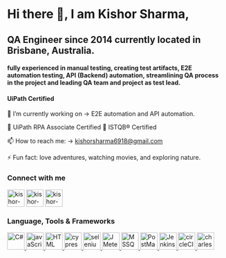 # Hi there 👋, I am Kishor Sharma, 
## QA Engineer since 2014 currently located in Brisbane, Australia.
#### fully experienced in manual testing, creating test artifacts, E2E automation testing, API (Backend) automation, streamlining QA process in the project and leading QA team and project as test lead.
#### UiPath Certified

 🔭 I’m currently working on -> E2E automation and API automation.
 
🌱 UiPath RPA Associate Certified
🌱 ISTQB® Certified 

 📫 How to reach me: -> kishorsharma6918@gmail.com
 
⚡ Fun fact: love adventures, watching movies, and exploring nature.

### Connect with me
<p align="left">
<a href="https://www.linkedin.com/in/kishorsharma69" target="blank"><img align="center" src="https://seeklogo.com/images/L/linkedin-icon-logo-05B2880899-seeklogo.com.png" alt="kishor-sharma" height="40" width="40" /></a>
<a href="https://kishorsharma69.wordpress.com/" target="blank"><img align="center" src="https://seeklogo.com/images/W/wordpress-icon-logo-45667D3313-seeklogo.com.png" alt="kishor-sharma" height="40" width="40" /></a>
 <a href=https://stackoverflow.com/users/6444646/kishor-sharma" target="blank"><img align="center" src="https://www.logo.wine/a/logo/Stack_Overflow/Stack_Overflow-Logo.wine.svg" alt="kishor-sharma" height="40" width="40" /></a>
</p>

 ### Language, Tools & Frameworks
 <p align="left">
      <a href="https://learn.microsoft.com/en-us/dotnet/csharp/" target="_blank" rel="noreferrer"> <img src="https://upload.wikimedia.org/wikipedia/commons/thumb/0/0d/C_Sharp_wordmark.svg/1200px-C_Sharp_wordmark.svg.png" alt="C#" width="40" height="40"/> </a>
     <a href="https://www.javascript.com/" target="_blank" rel="noreferrer"> <img src="https://seeklogo.com/images/J/java-script-js-logo-ACF4AE5082-seeklogo.com.png" alt="javaScript" width="40" height="40"/> </a>
     <a href="https://html.com/" target="_blank" rel="noreferrer"> <img src="https://seeklogo.com/images/H/html5-with-wordmark-color-logo-4259B7F24F-seeklogo.com.png" alt="HTML" width="40" height="40"/> </a>
  <a href="https://www.cypress.io/" target="_blank" rel="noreferrer"> <img src="https://www.cypress.io/images/layouts/navbar-brand.svg" alt="cypress" width="40" height="40"/> </a> 
    <a href="https://www.selenium.dev/documentation/webdriver/" target="_blank" rel="noreferrer"> <img src="https://seeklogo.com/images/S/selenium-logo-DB9103D7CF-seeklogo.com.png" alt="seleniumWebDriver" width="40" height="40"/> </a>
      <a href="https://jmeter.apache.org/" target="_blank" rel="noreferrer"> <img src="https://jmeter.apache.org/images/asf-logo.svg" alt="JMeter" width="40" height="40"/> </a>
       <a href="https://www.microsoft.com/en-au/sql-server/sql-server-2019" target="_blank" rel="noreferrer"> <img src="https://seeklogo.com/images/M/microsoft-sql-server-2008-logo-EF404ACF5E-seeklogo.com.png" alt="MSSQL" width="40" height="40"/> </a>
        <a href="https://www.postman.com/" target="_blank" rel="noreferrer"> <img src="https://seeklogo.com/images/P/postman-logo-0087CA0D15-seeklogo.com.png" alt="PostMan" width="40" height="40"/> </a>
         <a href="https://www.jenkins.io/" target="_blank" rel="noreferrer"> <img src="https://www.jenkins.io/images/logos/jenkins/Jenkins-stop-the-war.svg" alt="Jenkins" width="40" height="40"/> </a>
     <a href="https://circleci.com/" target="_blank" rel="noreferrer"> <img src="https://d3r49iyjzglexf.cloudfront.net/circleci-logo-horizontal-twitter-48d4d4cde22c26476d5c81b91630c2da5357c0cd21ff3183a0ae997d3e999bb2.png" alt="circleCI" width="40" height="40"/> </a>
          <a href="https://www.charlesproxy.com/" target="_blank" rel="noreferrer"> <img src="https://encrypted-tbn0.gstatic.com/images?q=tbn:ANd9GcRVXbifNfSgzzPjdKY5eBLmxlgL2TXG2pzarK1DrukGC99QvVhst3Al95l-IRhIwodC9g&usqp=CAU" alt="charlesProxy" width="40" height="40"/> </a>
  
</p>
